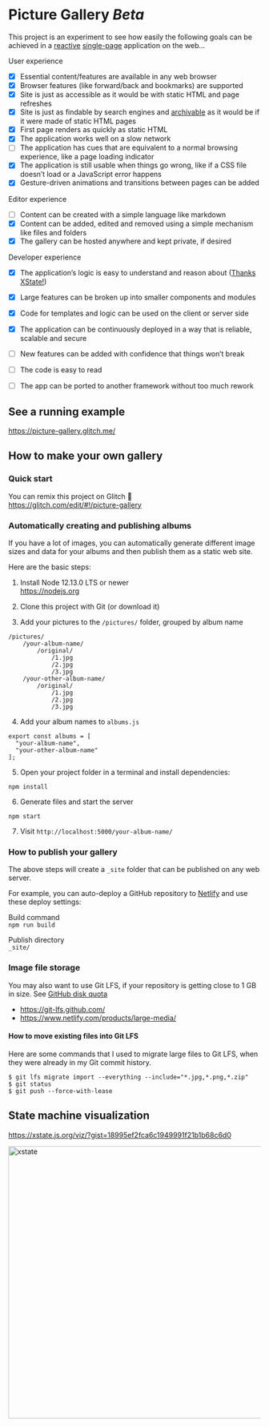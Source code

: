 
# Picture Gallery _Beta_

This project is an experiment to see how easily the following goals can be achieved in a [reactive](https://en.wikipedia.org/wiki/Reactive_programming) [single-page](https://en.wikipedia.org/wiki/Single-page_application) application on the web…

User experience
- [x] Essential content/features are available in any web browser
- [x] Browser features (like forward/back and bookmarks) are supported
- [x] Site is just as accessible as it would be with static HTML and page refreshes
- [x] Site is just as findable by search engines and [archivable](https://archive.org/) as it would be if it were made of static HTML pages
- [x] First page renders as quickly as static HTML
- [x] The application works well on a slow network
- [ ] The application has cues that are equivalent to a normal browsing experience, like a page loading indicator
- [x] The application is still usable when things go wrong, like if a CSS file doesn’t load or a JavaScript error happens
- [x] Gesture-driven animations and transitions between pages can be added

Editor experience
- [ ] Content can be created with a simple language like markdown
- [x] Content can be added, edited and removed using a simple mechanism like files and folders
- [x] The gallery can be hosted anywhere and kept private, if desired

Developer experience
- [x] The application’s logic is easy to understand and reason about ([Thanks XState!](https://xstate.js.org/viz/?gist=18995ef2fca6c1949991f21b1b68c6d0))
- [x] Large features can be broken up into smaller components and modules
- [x] Code for templates and logic can be used on the client or server side
- [x] The application can be continuously deployed in a way that is reliable, scalable and secure
- [ ] New features can be added with confidence that things won’t break
- [ ] The code is easy to read
- [ ] The app can be ported to another framework without too much rework


## See a running example

https://picture-gallery.glitch.me/


## How to make your own gallery

### Quick start

You can remix this project on Glitch 🎏  
https://glitch.com/edit/#!/picture-gallery

### Automatically creating and publishing albums

If you have a lot of images, you can automatically generate different image sizes and data for your albums and then publish them as a static web site.

Here are the basic steps:

1. Install Node 12.13.0 LTS or newer  
https://nodejs.org

2. Clone this project with Git (or download it)

3. Add your pictures to the `/pictures/` folder, grouped by album name

```
/pictures/
    /your-album-name/
        /original/
            /1.jpg
            /2.jpg
            /3.jpg
    /your-other-album-name/
        /original/
            /1.jpg
            /2.jpg
            /3.jpg
```

4. Add your album names to `albums.js`

```
export const albums = [
  "your-album-name",
  "your-other-album-name"
];
```

5. Open your project folder in a terminal and install dependencies:

```
npm install
```

6. Generate files and start the server

```
npm start
```

7. Visit `http://localhost:5000/your-album-name/`


### How to publish your gallery

The above steps will create a `_site` folder that can be published on any web server.

For example, you can auto-deploy a GitHub repository to [Netlify](https://www.netlify.com/) and use these deploy settings:

Build command  
`npm run build`

Publish directory  
`_site/`

### Image file storage

You may also want to use Git LFS, if your repository is getting close to 1 GB in size. See [GitHub disk quota](https://help.github.com/en/github/managing-large-files/what-is-my-disk-quota)

* https://git-lfs.github.com/  
* https://www.netlify.com/products/large-media/


#### How to move existing files into Git LFS

Here are some commands that I used to migrate large files to Git LFS, when they were already in my Git commit history.

```
$ git lfs migrate import --everything --include="*.jpg,*.png,*.zip"
$ git status
$ git push --force-with-lease
```

## State machine visualization

https://xstate.js.org/viz/?gist=18995ef2fca6c1949991f21b1b68c6d0

<a href="https://xstate.js.org/viz/?gist=18995ef2fca6c1949991f21b1b68c6d0" rel="nofollow"><img width="544" alt="xstate" src="https://user-images.githubusercontent.com/926616/68066254-8bd83b80-fcf2-11e9-8c77-6427061b98a9.png">
</a>
